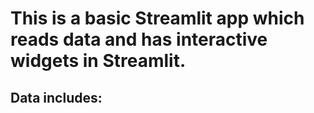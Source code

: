 # This is a basic Streamlit app which reads data and has interactive widgets in Streamlit.

## Data includes: 
